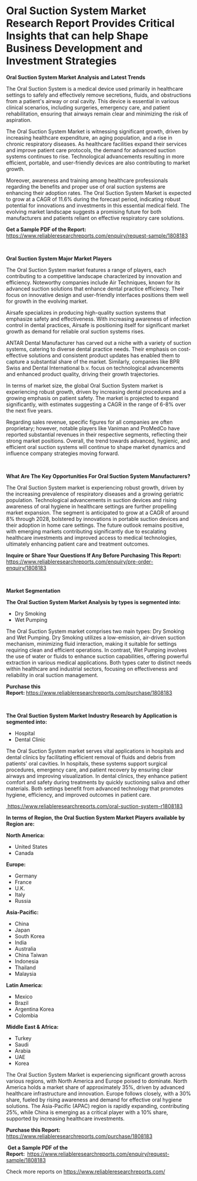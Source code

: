 <p><h1>Oral Suction System Market Research Report Provides Critical Insights that can help Shape Business Development and Investment Strategies</h1></p><p><strong>Oral Suction System Market Analysis and Latest Trends</strong></p>
<p><p>The Oral Suction System is a medical device used primarily in healthcare settings to safely and effectively remove secretions, fluids, and obstructions from a patient's airway or oral cavity. This device is essential in various clinical scenarios, including surgeries, emergency care, and patient rehabilitation, ensuring that airways remain clear and minimizing the risk of aspiration.</p><p>The Oral Suction System Market is witnessing significant growth, driven by increasing healthcare expenditure, an aging population, and a rise in chronic respiratory diseases. As healthcare facilities expand their services and improve patient care protocols, the demand for advanced suction systems continues to rise. Technological advancements resulting in more efficient, portable, and user-friendly devices are also contributing to market growth.</p><p>Moreover, awareness and training among healthcare professionals regarding the benefits and proper use of oral suction systems are enhancing their adoption rates. The Oral Suction System Market is expected to grow at a CAGR of 11.6% during the forecast period, indicating robust potential for innovations and investments in this essential medical field. The evolving market landscape suggests a promising future for both manufacturers and patients reliant on effective respiratory care solutions.</p></p>
<p><strong>Get a Sample PDF of the Report:&nbsp;</strong> <a href="https://www.reliableresearchreports.com/enquiry/request-sample/1808183?utm_campaign=2714&utm_medium=2&utm_source=Github&utm_content=ia&utm_term=03032025&utm_id=oral-suction-system">https://www.reliableresearchreports.com/enquiry/request-sample/1808183</a></p>
<p>&nbsp;</p>
<p><strong>Oral Suction System Major Market Players</strong></p>
<p><p>The Oral Suction System market features a range of players, each contributing to a competitive landscape characterized by innovation and efficiency. Noteworthy companies include Air Techniques, known for its advanced suction solutions that enhance dental practice efficiency. Their focus on innovative design and user-friendly interfaces positions them well for growth in the evolving market.</p><p>Airsafe specializes in producing high-quality suction systems that emphasize safety and effectiveness. With increasing awareness of infection control in dental practices, Airsafe is positioning itself for significant market growth as demand for reliable oral suction systems rises.</p><p>ANTAR Dental Manufacturer has carved out a niche with a variety of suction systems, catering to diverse dental practice needs. Their emphasis on cost-effective solutions and consistent product updates has enabled them to capture a substantial share of the market. Similarly, companies like BPR Swiss and Dental International b.v. focus on technological advancements and enhanced product quality, driving their growth trajectories.</p><p>In terms of market size, the global Oral Suction System market is experiencing robust growth, driven by increasing dental procedures and a growing emphasis on patient safety. The market is projected to expand significantly, with estimates suggesting a CAGR in the range of 6-8% over the next five years.</p><p>Regarding sales revenue, specific figures for all companies are often proprietary; however, notable players like Vaniman and ProMedCo have reported substantial revenues in their respective segments, reflecting their strong market positions. Overall, the trend towards advanced, hygienic, and efficient oral suction systems will continue to shape market dynamics and influence company strategies moving forward.</p></p>
<p>&nbsp;</p>
<p><strong>What Are The Key Opportunities For Oral Suction System Manufacturers?</strong></p>
<p><p>The Oral Suction System market is experiencing robust growth, driven by the increasing prevalence of respiratory diseases and a growing geriatric population. Technological advancements in suction devices and rising awareness of oral hygiene in healthcare settings are further propelling market expansion. The segment is anticipated to grow at a CAGR of around 8% through 2028, bolstered by innovations in portable suction devices and their adoption in home care settings. The future outlook remains positive, with emerging markets contributing significantly due to escalating healthcare investments and improved access to medical technologies, ultimately enhancing patient care and treatment outcomes.</p></p>
<p><strong>Inquire or Share Your Questions If Any Before Purchasing This Report:</strong> <a href="https://www.reliableresearchreports.com/enquiry/pre-order-enquiry/1808183?utm_campaign=2714&utm_medium=2&utm_source=Github&utm_content=ia&utm_term=03032025&utm_id=oral-suction-system">https://www.reliableresearchreports.com/enquiry/pre-order-enquiry/1808183</a></p>
<p>&nbsp;</p>
<p><strong>Market Segmentation</strong></p>
<p><strong>The Oral Suction System Market Analysis by types is segmented into:</strong></p>
<p><ul><li>Dry Smoking</li><li>Wet Pumping</li></ul></p>
<p><p>The Oral Suction System market comprises two main types: Dry Smoking and Wet Pumping. Dry Smoking utilizes a low-emission, air-driven suction mechanism, minimizing fluid interaction, making it suitable for settings requiring clean and efficient operations. In contrast, Wet Pumping involves the use of water or fluids to enhance suction capabilities, offering powerful extraction in various medical applications. Both types cater to distinct needs within healthcare and industrial sectors, focusing on effectiveness and reliability in oral suction management.</p></p>
<p><strong>Purchase this Report:&nbsp;</strong><a href="https://www.reliableresearchreports.com/purchase/1808183?utm_campaign=2714&utm_medium=2&utm_source=Github&utm_content=ia&utm_term=03032025&utm_id=oral-suction-system">https://www.reliableresearchreports.com/purchase/1808183</a></p>
<p>&nbsp;</p>
<p><strong>The Oral Suction System Market Industry Research by Application is segmented into:</strong></p>
<p><ul><li>Hospital</li><li>Dental Clinic</li></ul></p>
<p><p>The Oral Suction System market serves vital applications in hospitals and dental clinics by facilitating efficient removal of fluids and debris from patients' oral cavities. In hospitals, these systems support surgical procedures, emergency care, and patient recovery by ensuring clear airways and improving visualization. In dental clinics, they enhance patient comfort and safety during treatments by quickly suctioning saliva and other materials. Both settings benefit from advanced technology that promotes hygiene, efficiency, and improved outcomes in patient care.</p></p>
<p><a href="https://www.reliableresearchreports.com/oral-suction-system-r1808183?utm_campaign=2714&utm_medium=2&utm_source=Github&utm_content=ia&utm_term=03032025&utm_id=oral-suction-system">&nbsp;https://www.reliableresearchreports.com/oral-suction-system-r1808183</a></p>
<p><strong>In terms of Region, the Oral Suction System Market Players available by Region are:</strong></p>
<p>
    <p> <strong> North America: </strong>
        <ul>
            <li>United States</li>
            <li>Canada</li>
        </ul>
        </p> 
    <p> <strong> Europe: </strong>
        <ul>
            <li>Germany</li>
            <li>France</li>
            <li>U.K.</li>
            <li>Italy</li>
            <li>Russia</li>
        </ul>
        </p> 
    <p> <strong> Asia-Pacific: </strong>
        <ul>
            <li>China</li>
            <li>Japan</li>
            <li>South Korea</li>
            <li>India</li>
            <li>Australia</li>
            <li>China Taiwan</li>
            <li>Indonesia</li>
            <li>Thailand</li>
            <li>Malaysia</li>
        </ul>
        </p> 
    <p> <strong> Latin America: </strong>
        <ul>
            <li>Mexico</li>
            <li>Brazil</li>
            <li>Argentina Korea</li>
            <li>Colombia</li>
        </ul>
        </p> 
    <p> <strong> Middle East & Africa: </strong>
        <ul>
            <li>Turkey</li>
            <li>Saudi</li>
            <li>Arabia</li>
            <li>UAE</li>
            <li>Korea</li>
        </ul>
    </p>
    </p>
<p><p>The Oral Suction System Market is experiencing significant growth across various regions, with North America and Europe poised to dominate. North America holds a market share of approximately 35%, driven by advanced healthcare infrastructure and innovation. Europe follows closely, with a 30% share, fueled by rising awareness and demand for effective oral hygiene solutions. The Asia-Pacific (APAC) region is rapidly expanding, contributing 25%, while China is emerging as a critical player with a 10% share, supported by increasing healthcare investments.</p></p>
<p><strong>Purchase this Report: </strong><a href="https://www.reliableresearchreports.com/purchase/1808183?utm_campaign=2714&utm_medium=2&utm_source=Github&utm_content=ia&utm_term=03032025&utm_id=oral-suction-system">https://www.reliableresearchreports.com/purchase/1808183</a></p>
<p>&nbsp;<strong>Get a Sample PDF of the Report:&nbsp;&nbsp;</strong><a href="https://www.reliableresearchreports.com/enquiry/request-sample/1808183?utm_campaign=2714&utm_medium=2&utm_source=Github&utm_content=ia&utm_term=03032025&utm_id=oral-suction-system">https://www.reliableresearchreports.com/enquiry/request-sample/1808183</a></p>
<p><strong></strong></p>
<p>Check more reports on <a href="https://www.reliableresearchreports.com/?utm_campaign=2714&utm_medium=2&utm_source=Github&utm_content=ia&utm_term=03032025&utm_id=oral-suction-system">https://www.reliableresearchreports.com/</a></p>